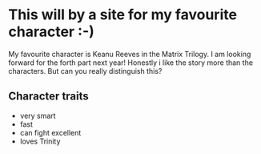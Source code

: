# This will by a site for my favourite character :-)
My favourite character is Keanu Reeves in the Matrix Trilogy. I am looking forward for the forth part next year!
Honestly i like the story more than the characters. But can you really distinguish this?

## Character traits
* very smart
* fast
* can fight excellent
* loves Trinity


